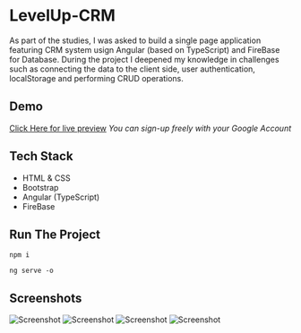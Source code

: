# LevelUp-CRM

As part of the studies, I was asked to build a single page application featuring CRM system usign Angular (based on TypeScript) and FireBase for Database.
During the project I deepened my knowledge in challenges such as connecting the data to the client side, user authentication, localStorage and performing CRUD operations.

## Demo
[Click Here for live preview](https://levelup-crm.web.app/)
*You can sign-up freely with your Google Account*

## Tech Stack
- HTML & CSS
- Bootstrap
- Angular (TypeScript)
- FireBase

## Run The Project
```
npm i
```
```
ng serve -o
```

## Screenshots
![Screenshot](https://i.postimg.cc/Sq5gQCc0/2022-09-29-3-34-09.png)
![Screenshot](https://i.postimg.cc/3YvnkNZk/2022-09-29-3-34-09-1.png)
![Screenshot](https://i.postimg.cc/qvQ8HPH3/2022-09-29-3-35-09.png)
![Screenshot](https://i.postimg.cc/DzZ1vx7Y/2022-09-29-3-35-09-1.png)
